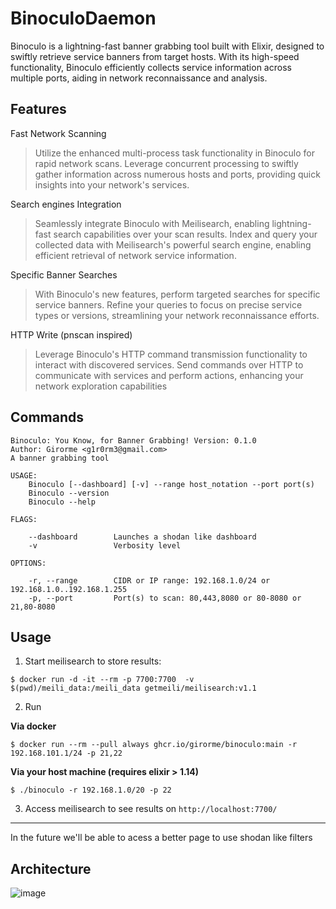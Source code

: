 # BinoculoDaemon

Binoculo is a lightning-fast banner grabbing tool built with Elixir, designed to swiftly retrieve service banners from target hosts. With its high-speed functionality, Binoculo efficiently collects service information across multiple ports, aiding in network reconnaissance and analysis.

## Features

Fast Network Scanning
> Utilize the enhanced multi-process task functionality in Binoculo for rapid network scans. Leverage concurrent processing to swiftly gather information across numerous hosts and ports, providing quick insights into your network's services.

Search engines Integration
> Seamlessly integrate Binoculo with Meilisearch, enabling lightning-fast search capabilities over your scan results. Index and query your collected data with Meilisearch's powerful search engine, enabling efficient retrieval of network service information.

Specific Banner Searches
> With Binoculo's new features, perform targeted searches for specific service banners. Refine your queries to focus on precise service types or versions, streamlining your network reconnaissance efforts.

HTTP Write (pnscan inspired)
> Leverage Binoculo's HTTP command transmission functionality to interact with discovered services. Send commands over HTTP to communicate with services and perform actions, enhancing your network exploration capabilities

## Commands
```
Binoculo: You Know, for Banner Grabbing! Version: 0.1.0
Author: Girorme <g1r0rm3@gmail.com>
A banner grabbing tool

USAGE:
    Binoculo [--dashboard] [-v] --range host_notation --port port(s)
    Binoculo --version
    Binoculo --help

FLAGS:

    --dashboard        Launches a shodan like dashboard                                      
    -v                 Verbosity level                                                       

OPTIONS:

    -r, --range        CIDR or IP range: 192.168.1.0/24 or 192.168.1.0..192.168.1.255        
    -p, --port         Port(s) to scan: 80,443,8080 or 80-8080 or 21,80-8080
```

## Usage
1. Start meilisearch to store results:
```
$ docker run -d -it --rm -p 7700:7700  -v $(pwd)/meili_data:/meili_data getmeili/meilisearch:v1.1
```

2. Run

**Via docker**
```
$ docker run --rm --pull always ghcr.io/girorme/binoculo:main -r 192.168.101.1/24 -p 21,22
```

**Via your host machine (requires elixir > 1.14)**
```
$ ./binoculo -r 192.168.1.0/20 -p 22
```

3. Access meilisearch to see results on `http://localhost:7700/`

---

In the future we'll be able to acess a better page to use shodan like filters

## Architecture
![image](https://user-images.githubusercontent.com/54730507/236296988-4a6c5579-dcaa-4b23-bbce-121b814473df.png)
